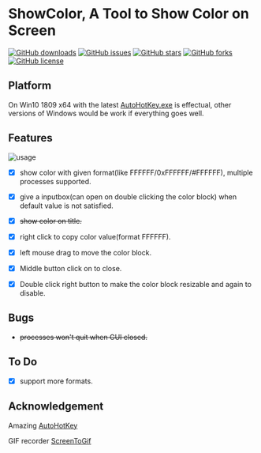 # ShowColor, A Tool to Show Color on Screen

[![GitHub downloads](https://img.shields.io/github/release/536/ShowColor.svg)](https://github.com/536/ShowColor/releases/latest)
[![GitHub issues](https://img.shields.io/github/issues/536/ShowColor.svg)](https://github.com/536/ShowColor/issues)
[![GitHub stars](https://img.shields.io/github/stars/536/ShowColor.svg)](https://github.com/536/ShowColor/stargazers)
[![GitHub forks](https://img.shields.io/github/forks/536/ShowColor.svg)](https://github.com/536/ShowColor/network)
[![GitHub license](https://img.shields.io/github/license/536/ShowColor.svg)](https://github.com/536/ShowColor)

## Platform

On Win10 1809 x64 with the latest [AutoHotKey.exe](https://www.autohotkey.com/) is effectual, other versions of Windows would be work if everything goes well.

## Features

![usage](https://raw.githubusercontent.com/536/ShowColor/master/images/usage.gif)

- [x] show color with given format(like FFFFFF/0xFFFFFF/#FFFFFF), multiple processes supported.

- [x] give a inputbox(can open on double clicking the color block) when default value is not satisfied.

- [x] ~~show color on title.~~

- [x] right click to copy color value(format FFFFFF).

- [x] left mouse drag to move the color block.

- [x] Middle button click on to close.

- [x] Double click right button to make the color block resizable and again to disable.

## Bugs

- ~~processes won't quit when GUI closed.~~

## To Do

- [x] support more formats.

## Acknowledgement

Amazing [AutoHotKey](https://github.com/Lexikos/AutoHotkey_L)

GIF recorder [ScreenToGif](https://github.com/NickeManarin/ScreenToGif)
